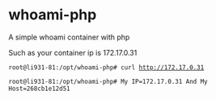 # whoami-php
A simple whoami container with php

Such as your container ip is 172.17.0.31

<code>root@li931-81:/opt/whoami-php# curl http://172.17.0.31</code>

<code>root@li931-81:/opt/whoami-php# My IP=172.17.0.31 And My Host=268cb1e12d51</code>
